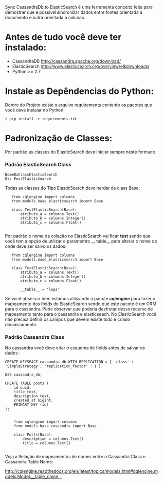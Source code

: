 Sync CassandraDb to ElasticSearch é uma ferramenta conceito feita para demostrar que é possível sincronizar dados 
entre fontes orientada a documento e outra orientada a colunas.

# Antes de tudo você deve ter instalado:
 * CassandraDB http://cassandra.apache.org/download/ 
 * ElasticSearch http://www.elasticsearch.org/overview/elkdownloads/
 * Python >= 2.7
 
# Instale as Depêndencias do Python:
 Dentro do Projeto existe o arquivo requirements contento os pacotes que você deve instalar no Python:
 
 ```
 $ pip install -r requirements.txt
 ```
 
# Padronização de Classes:
 Por padrão as classes do ElasticSearch deve iniciar sempre neste formado.
 
### Padrão ElasticSearch Class
 
 ```
 NomeDaClassElasticSearch
 Ex: PostElasticSearch
 ```
 Todas as classes do Tipo ElasticSearch deve herdar da class Base:
 
 ```
    from cqlengine import columns
    from models.base_elasticsearch import Base
    
    class TestElasticSearch(Base):
        atributo_a = columns.Text()
        atributo_b = columns.Integer()
        atributo_c = columns.Float()
        
 ```
 Por padrão o nome da coleção no ElasticSearch vai ficar **test** sendo que você tem a opção de utilizar o paramentro
  __ table__ para alterar o nome de onde deve ser salvo os dados:
 
 ```
    from cqlengine import columns
    from models.base_elasticsearch import Base
    
    class TestElasticSearch(Base):
        atributo_a = columns.Text()
        atributo_b = columns.Integer()
        atributo_c = columns.Float()
        
        __table__ = 'logs'
 ```
 
 Se você observar bem estamos utilizando o pacote **cqlengine** para fazer o mapeamento dos fields do ElasticSearch 
 sendo que este pacote é um ORM para o cassandra. Pude observar que poderia desfrutar desse recurso de mapeamento 
 tanto para o cassandra e elasticseach. No ElasticSearch você não precisa definir os campos que devem existe tudo é criado
 dinamicamente.
 
### Padrão Cassandra Class

No cassandra você deve criar o esquema de fields antes de salvar os dados:

```
CREATE KEYSPACE cassandra_db WITH REPLICATION = { 'class' : 'SimpleStrategy', 'replication_factor' : 1 };
    
USE cassandra_db;
    
CREATE TABLE posts (
    id uuid,
    title text,
    description text,
    created_at bigint,
    PRIMARY KEY (id)
);
    
```

```   
    from cqlengine import columns
    from models.base_cassandra import Base
    
    class Posts(Base):
        description = columns.Text()
        title = columns.Text()
        
```

Veja a Relação de mapeamentos de nomes entre o Cassandra Class e Cassandra Table Name:

http://cqlengine.readthedocs.org/en/latest/topics/models.html#cqlengine.models.Model.__table_name__

 
 